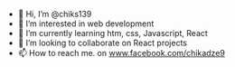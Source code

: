 - 👋 Hi, I’m @chiks139
- 👀 I’m interested in web development
- 🌱 I’m currently learning htm, css, Javascript, React
- 💞️ I’m looking to collaborate on React projects
- 📫 How to reach me. on www.facebook.com/chikadze9

<!---
chiks139/chiks139 is a ✨ special ✨ repository because its `README.md` (this file) appears on your GitHub profile.
You can click the Preview link to take a look at your changes.
--->
